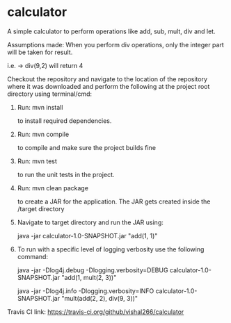 # calculator
 A simple calculator to perform operations like add, sub, mult, div and let.

Assumptions made: When you perform div operations, only the integer part will be taken for result. 

i.e. -> div(9,2) will return 4
 
 Checkout the repository and navigate to the location of the repository where it was downloaded and perform the following at the project root directory using terminal/cmd:
 1. Run: mvn install

    to install required dependencies.

 2. Run: mvn compile

    to compile and make sure the project builds fine

 3. Run: mvn test

    to run the unit tests in the project.

 4. Run: mvn clean package

    to create a JAR for the application. The JAR gets created inside the /target directory
 5. Navigate to target directory and run the JAR using: 

    java -jar calculator-1.0-SNAPSHOT.jar "add(1, 1)"

 6. To run with a specific level of logging verbosity use the following command:

    java -jar -Dlog4j.debug -Dlogging.verbosity=DEBUG calculator-1.0-SNAPSHOT.jar "add(1, mult(2, 3))"

    java -jar -Dlog4j.info -Dlogging.verbosity=INFO calculator-1.0-SNAPSHOT.jar "mult(add(2, 2), div(9, 3))"

Travis CI link: https://travis-ci.org/github/vishal266/calculator
